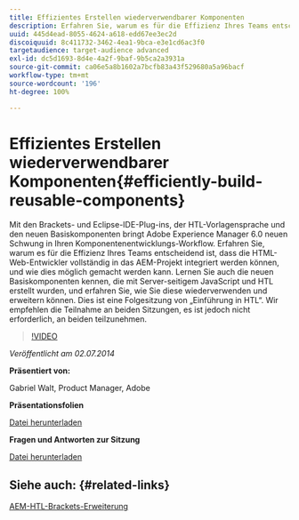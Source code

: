 ```yaml
---
title: Effizientes Erstellen wiederverwendbarer Komponenten
description: Erfahren Sie, warum es für die Effizienz Ihres Teams entscheidend ist, dass die HTML-Web-Entwickler vollständig in das AEM-Projekt integriert werden können, und wie dies möglich gemacht werden kann. Lernen Sie auch die neuen Basiskomponenten kennen, die mit Server-seitigem JavaScript und HTL erstellt wurden, und erfahren Sie, wie Sie diese wiederverwenden und erweitern können.
uuid: 445d4ead-8055-4624-a618-edd67ee3ec2d
discoiquuid: 8c411732-3462-4ea1-9bca-e3e1cd6ac3f0
targetaudience: target-audience advanced
exl-id: dc5d1693-8d4e-4a2f-9baf-9b5ca2a3931a
source-git-commit: ca06e5a8b1602a7bcfb83a43f529680a5a96bacf
workflow-type: tm+mt
source-wordcount: '196'
ht-degree: 100%

---
```


# Effizientes Erstellen wiederverwendbarer Komponenten{#efficiently-build-reusable-components}

Mit den Brackets- und Eclipse-IDE-Plug-ins, der HTL-Vorlagensprache und den neuen Basiskomponenten bringt Adobe Experience Manager 6.0 neuen Schwung in Ihren Komponentenentwicklungs-Workflow. Erfahren Sie, warum es für die Effizienz Ihres Teams entscheidend ist, dass die HTML-Web-Entwickler vollständig in das AEM-Projekt integriert werden können, und wie dies möglich gemacht werden kann. Lernen Sie auch die neuen Basiskomponenten kennen, die mit Server-seitigem JavaScript und HTL erstellt wurden, und erfahren Sie, wie Sie diese wiederverwenden und erweitern können. Dies ist eine Folgesitzung von „Einführung in HTL“. Wir empfehlen die Teilnahme an beiden Sitzungen, es ist jedoch nicht erforderlich, an beiden teilzunehmen.

>[!VIDEO](https://video.tv.adobe.com/v/19503/?quality=9)

*Veröffentlicht am 02.07.2014*

**Präsentiert von:**

Gabriel Walt, Product Manager, Adobe

**Präsentationsfolien**

[Datei herunterladen](assets/efficiently-build-reusable-components.pdf)

**Fragen und Antworten zur Sitzung**

[Datei herunterladen](assets/efficiently-build-reusable-components-q-a.pdf)

## Siehe auch: {#related-links}

[AEM-HTL-Brackets-Erweiterung](https://github.com/Adobe-Marketing-Cloud/aem-brackets-extension#AEM6#BeautifulMarkup)

<!--
[Get back to the Overview](https://helpx.adobe.com/experience-manager/kt/eseminars/gems/aem-index.html)
-->
